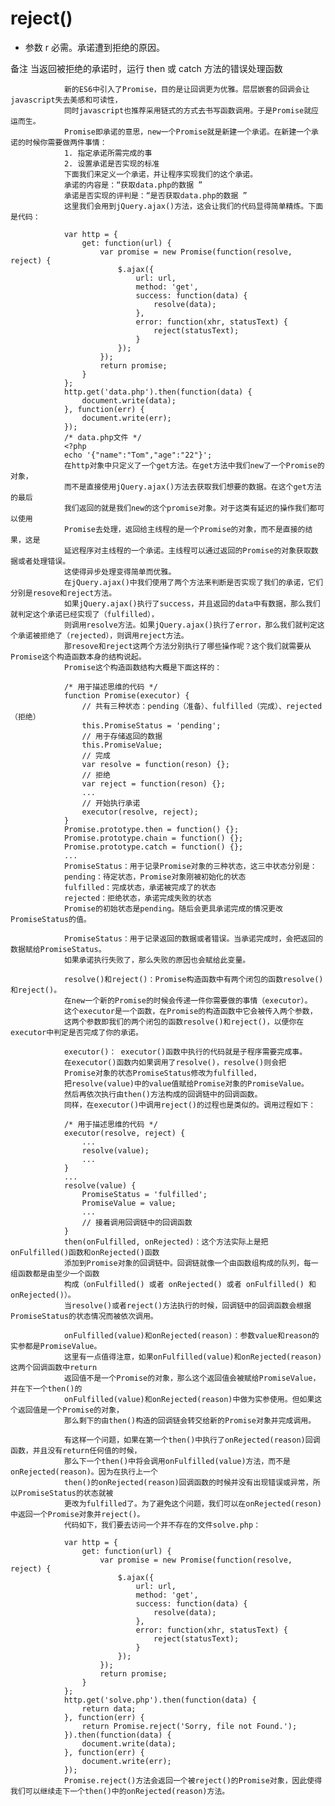 # reject() #

- 参数
r
必需。承诺遭到拒绝的原因。

备注
当返回被拒绝的承诺时，运行 then 或 catch 方法的错误处理函数

                新的ES6中引入了Promise，目的是让回调更为优雅。层层嵌套的回调会让javascript失去美感和可读性，
                同时javascript也推荐采用链式的方式去书写函数调用。于是Promise就应运而生。
                Promise即承诺的意思，new一个Promise就是新建一个承诺。在新建一个承诺的时候你需要做两件事情：
                1. 指定承诺所需完成的事
                2. 设置承诺是否实现的标准
                下面我们来定义一个承诺，并让程序实现我们的这个承诺。
                承诺的内容是：“获取data.php的数据 ”
                承诺是否实现的评判是：“是否获取data.php的数据 ”
                这里我们会用到jQuery.ajax()方法，这会让我们的代码显得简单精炼。下面是代码：

                var http = {
                    get: function(url) {
                        var promise = new Promise(function(resolve, reject) {
                            $.ajax({
                                url: url,
                                method: 'get',
                                success: function(data) {
                                    resolve(data);
                                },
                                error: function(xhr, statusText) {
                                    reject(statusText);
                                }
                            });
                        });
                        return promise;
                    }
                };
                http.get('data.php').then(function(data) {
                    document.write(data);
                }, function(err) {
                    document.write(err);
                });
                /* data.php文件 */
                <?php
                echo '{"name":"Tom","age":"22"}';
                在http对象中只定义了一个get方法。在get方法中我们new了一个Promise的对象，
                而不是直接使用jQuery.ajax()方法去获取我们想要的数据。在这个get方法的最后
                我们返回的就是我们new的这个promise对象。对于这类有延迟的操作我们都可以使用
                Promise去处理，返回给主线程的是一个Promise的对象，而不是直接的结果，这是
                延迟程序对主线程的一个承诺。主线程可以通过返回的Promise的对象获取数据或者处理错误。
                这使得异步处理变得简单而优雅。
                在jQuery.ajax()中我们使用了两个方法来判断是否实现了我们的承诺，它们分别是resove和reject方法。
                如果jQuery.ajax()执行了success，并且返回的data中有数据，那么我们就判定这个承诺已经实现了（fulfilled），
                则调用resolve方法。如果jQuery.ajax()执行了error，那么我们就判定这个承诺被拒绝了（rejected），则调用reject方法。
                那resove和reject这两个方法分别执行了哪些操作呢？这个我们就需要从Promise这个构造函数本身的结构说起。
                Promise这个构造函数结构大概是下面这样的：

                /* 用于描述思维的代码 */
                function Promise(executor) {
                    // 共有三种状态：pending（准备）、fulfilled（完成）、rejected（拒绝）
                    this.PromiseStatus = 'pending';
                    // 用于存储返回的数据
                    this.PromiseValue;
                    // 完成
                    var resolve = function(reson) {};
                    // 拒绝
                    var reject = function(reson) {};
                    ...
                    // 开始执行承诺
                    executor(resolve, reject);
                }
                Promise.prototype.then = function() {};
                Promise.prototype.chain = function() {};
                Promise.prototype.catch = function() {};
                ...
                PromiseStatus：用于记录Promise对象的三种状态，这三中状态分别是：
                pending：待定状态，Promise对象刚被初始化的状态
                fulfilled：完成状态，承诺被完成了的状态
                rejected：拒绝状态，承诺完成失败的状态
                Promise的初始状态是pending。随后会更具承诺完成的情况更改PromiseStatus的值。

                PromiseStatus：用于记录返回的数据或者错误。当承诺完成时，会把返回的数据赋给PromiseStatus。
                如果承诺执行失败了，那么失败的原因也会赋给此变量。

                resolve()和reject()：Promise构造函数中有两个闭包的函数resolve()和reject()。
                在new一个新的Promise的时候会传递一件你需要做的事情（executor）。
                这个executor是一个函数，在Promise的构造函数中它会被传入两个参数，
                这两个参数即我们的两个闭包的函数resolve()和reject()，以便你在executor中判定是否完成了你的承诺。

                executor()： executor()函数中执行的代码就是子程序需要完成事。
                在executor()函数内如果调用了resolve()，resolve()则会把
                Promise对象的状态PromiseStatus修改为fulfilled，
                把resolve(value)中的value值赋给Promise对象的PromiseValue。
                然后再依次执行由then()方法构成的回调链中的回调函数。
                同样，在executor()中调用reject()的过程也是类似的。调用过程如下：

                /* 用于描述思维的代码 */
                executor(resolve, reject) {
                    ...
                    resolve(value);
                    ...
                }
                ...
                resolve(value) {
                    PromiseStatus = 'fulfilled';
                    PromiseValue = value;
                    ...
                    // 接着调用回调链中的回调函数
                }
                then(onFulfilled, onRejected)：这个方法实际上是把onFulfilled()函数和onRejected()函数
                添加到Promise对象的回调链中。回调链就像一个由函数组构成的队列，每一组函数都是由至少一个函数
                构成（onFulfilled() 或者 onRejected() 或者 onFulfilled() 和 onRejected()）。
                当resolve()或者reject()方法执行的时候，回调链中的回调函数会根据PromiseStatus的状态情况而被依次调用。

                onFulfilled(value)和onRejected(reason)：参数value和reason的实参都是PromiseValue。
                这里有一点值得注意，如果onFulfilled(value)和onRejected(reason)这两个回调函数中return
                返回值不是一个Promise的对象，那么这个返回值会被赋给PromiseValue，并在下一个then()的
                onFulfilled(value)和onRejected(reason)中做为实参使用。但如果这个返回值是一个Promise的对象，
                那么剩下的由then()构造的回调链会转交给新的Promise对象并完成调用。

                有这样一个问题，如果在第一个then()中执行了onRejected(reason)回调函数，并且没有return任何值的时候，
                那么下一个then()中将会调用onFulfilled(value)方法，而不是onRejected(reason)。因为在执行上一个
                then()的onRejected(reason)回调函数的时候并没有出现错误或异常，所以PromiseStatus的状态就被
                更改为fulfilled了。为了避免这个问题，我们可以在onRejected(reson)中返回一个Promise对象并reject()。
                代码如下，我们要去访问一个并不存在的文件solve.php：

                var http = {
                    get: function(url) {
                        var promise = new Promise(function(resolve, reject) {
                            $.ajax({
                                url: url,
                                method: 'get',
                                success: function(data) {
                                    resolve(data);
                                },
                                error: function(xhr, statusText) {
                                    reject(statusText);
                                }
                            });
                        });
                        return promise;
                    }
                };
                http.get('solve.php').then(function(data) {
                    return data;
                }, function(err) {
                    return Promise.reject('Sorry, file not Found.');
                }).then(function(data) {
                    document.write(data);
                }, function(err) {
                    document.write(err);
                });
                Promise.reject()方法会返回一个被reject()的Promise对象，因此使得我们可以继续走下一个then()中的onRejected(reason)方法。
